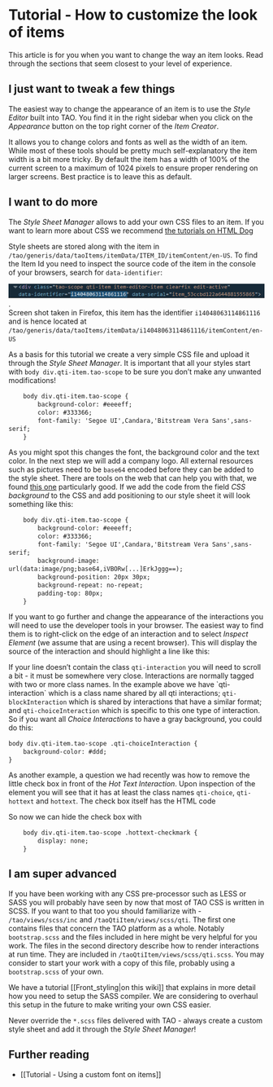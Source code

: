 <!--
parent:
    title: Tutorials
author:
    - 'Dieter Raber'
created_at: '2014-06-30 11:50:17'
updated_at: '2014-07-21 11:46:45'
tags:
    - Tutorials
-->

Tutorial - How to customize the look of items
=============================================

This article is for you when you want to change the way an item looks. Read through the sections that seem closest to your level of experience.

I just want to tweak a few things
---------------------------------

The easiest way to change the appearance of an item is to use the *Style Editor* built into TAO. You find it in the right sidebar when you click on the *Appearance* button on the top right corner of the *Item Creator*.

It allows you to change colors and fonts as well as the width of an item. While most of these tools should be pretty much self-explanatory the item width is a bit more tricky. By default the item has a width of 100% of the current screen to a maximum of 1024 pixels to ensure proper rendering on larger screens. Best practice is to leave this as default.

I want to do more
-----------------

The *Style Sheet Manager* allows to add your own CSS files to an item. If you want to learn more about CSS we recommend [the tutorials on HTML Dog](http://www.htmldog.com/guides/css/)

Style sheets are stored along with the item in `/tao/generis/data/taoItems/itemData/ITEM_ID/itemContent/en-US`. To find the Item Id you need to inspect the source code of the item in the console of your browsers, search for `data-identifier`:

![](../resources/find-item-serial.png).\
Screen shot taken in Firefox, this item has the identifier `i14048063114861116` and is hence located at `/tao/generis/data/taoItems/itemData/i14048063114861116/itemContent/en-US`

As a basis for this tutorial we create a very simple CSS file and upload it through the *Style Sheet Manager*. It is important that all your styles start with `body div.qti-item.tao-scope` to be sure you don’t make any unwanted modifications!

        body div.qti-item.tao-scope {
            background-color: #eeeeff;
            color: #333366; 
            font-family: 'Segoe UI',Candara,'Bitstream Vera Sans',sans-serif;
        }

As you might spot this changes the font, the background color and the text color. In the next step we will add a company logo. All external resources such as pictures need to be `base64` encoded before they can be added to the style sheet. There are tools on the web that can help you with that, we found [this one](http://webcodertools.com/imagetobase64converter) particularly good. If we add the code from the field *CSS background* to the CSS and add positioning to our style sheet it will look something like this:

        body div.qti-item.tao-scope {
            background-color: #eeeeff;
            color: #333366; 
            font-family: 'Segoe UI',Candara,'Bitstream Vera Sans',sans-serif;
            background-image: url(data:image/png;base64,iVBORw[...]ErkJggg==);
            background-position: 20px 30px;
            background-repeat: no-repeat;
            padding-top: 80px;
        }

If you want to go further and change the appearance of the interactions you will need to use the developer tools in your browser. The easiest way to find them is to right-click on the edge of an interaction and to select *Inspect Element* (we assume that are using a recent browser). This will display the source of the interaction and should highlight a line like this:

        

If your line doesn’t contain the class `qti-interaction` you will need to scroll a bit - it must be somewhere very close. Interactions are normally tagged with two or more class names. In the example above we have \`qti-interaction\` which is a class name shared by all qti interactions; `qti-blockInteraction` which is shared by interactions that have a similar format; and `qti-choiceInteraction` which is specific to this one type of interaction. So if you want all *Choice Interactions* to have a gray background, you could do this:

    body div.qti-item.tao-scope .qti-choiceInteraction {
        background-color: #ddd;
    }

As another example, a question we had recently was how to remove the little check box in front of the *Hot Text Interaction*. Upon inspection of the element you will see that it has at least the class names `qti-choice`, `qti-hottext` and `hottext`. The check box itself has the HTML code

        
            
            
        

So now we can hide the check box with

        body div.qti-item.tao-scope .hottext-checkmark {
            display: none;
        }

I am super advanced
-------------------

If you have been working with any CSS pre-processor such as LESS or SASS you will probably have seen by now that most of TAO CSS is written in SCSS. If you want to that too you should familiarize with - `/tao/views/scss/inc` and `/taoQtiItem/views/scss/qti`. The first one contains files that concern the TAO platform as a whole. Notably `bootstrap.scss` and the files included in here might be very helpful for you work. The files in the second directory describe how to render interactions at run time. They are included in `/taoQtiItem/views/scss/qti.scss`. You may consider to start your work with a copy of this file, probably using a `bootstrap.scss` of your own.

We have a tutorial [[Front\_styling|on this wiki]] that explains in more detail how you need to setup the SASS compiler. We are considering to overhaul this setup in the future to make writing your own CSS easier.

Never override the `*.scss` files delivered with TAO - always create a custom style sheet and add it through the *Style Sheet Manager*!

Further reading
---------------

-   [[Tutorial - Using a custom font on items]]

